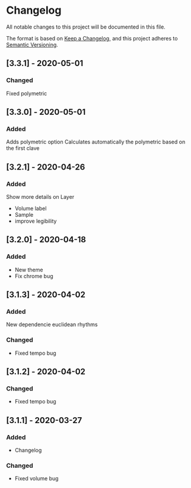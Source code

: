 # Changelog

All notable changes to this project will be documented in this file.

The format is based on [Keep a Changelog](https://keepachangelog.com/en/1.0.0/),
and this project adheres to [Semantic Versioning](https://semver.org/spec/v2.0.0.html).

## [3.3.1] - 2020-05-01
### Changed
Fixed polymetric

## [3.3.0] - 2020-05-01
### Added
Adds polymetric option
Calculates automatically the polymetric based on the first clave

## [3.2.1] - 2020-04-26

### Added
Show more details on Layer
- Volume label
- Sample
- improve legibility

## [3.2.0] - 2020-04-18
### Added
- New theme
- Fix chrome bug

## [3.1.3] - 2020-04-02

### Added
New dependencie euclidean rhythms

### Changed
- Fixed tempo bug


## [3.1.2] - 2020-04-02

### Changed
- Fixed tempo bug

## [3.1.1] - 2020-03-27

### Added
- Changelog

### Changed
- Fixed volume bug
